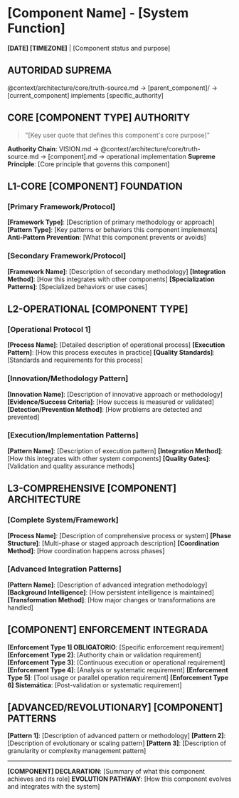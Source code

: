 # [Component Name] - [System Function]

**[DATE] [TIMEZONE]** | [Component status and purpose]

## AUTORIDAD SUPREMA
@context/architecture/core/truth-source.md → [parent_component]/ → [current_component] implements [specific_authority]

## CORE [COMPONENT TYPE] AUTHORITY

> "[Key user quote that defines this component's core purpose]"

**Authority Chain**: VISION.md → @context/architecture/core/truth-source.md → [component].md → operational implementation
**Supreme Principle**: [Core principle that governs this component]

## L1-CORE [COMPONENT] FOUNDATION

### [Primary Framework/Protocol]
**[Framework Type]**: [Description of primary methodology or approach]
**[Pattern Type]**: [Key patterns or behaviors this component implements]
**Anti-Pattern Prevention**: [What this component prevents or avoids]

### [Secondary Framework/Protocol]  
**[Framework Name]**: [Description of secondary methodology]
**[Integration Method]**: [How this integrates with other components]
**[Specialization Patterns]**: [Specialized behaviors or use cases]

## L2-OPERATIONAL [COMPONENT TYPE]

### [Operational Protocol 1]
**[Process Name]**: [Detailed description of operational process]
**[Execution Pattern]**: [How this process executes in practice]
**[Quality Standards]**: [Standards and requirements for this process]

### [Innovation/Methodology Pattern]
**[Innovation Name]**: [Description of innovative approach or methodology]
**[Evidence/Success Criteria]**: [How success is measured or validated]
**[Detection/Prevention Method]**: [How problems are detected and prevented]

### [Execution/Implementation Patterns]
**[Pattern Name]**: [Description of execution pattern]
**[Integration Method]**: [How this integrates with other system components]
**[Quality Gates]**: [Validation and quality assurance methods]

## L3-COMPREHENSIVE [COMPONENT] ARCHITECTURE

### [Complete System/Framework]
**[Process Name]**: [Description of comprehensive process or system]
**[Phase Structure]**: [Multi-phase or staged approach description]
**[Coordination Method]**: [How coordination happens across phases]

### [Advanced Integration Patterns]
**[Pattern Name]**: [Description of advanced integration methodology]
**[Background Intelligence]**: [How persistent intelligence is maintained]
**[Transformation Method]**: [How major changes or transformations are handled]

## [COMPONENT] ENFORCEMENT INTEGRADA

**[Enforcement Type 1] OBLIGATORIO**: [Specific enforcement requirement]
**[Enforcement Type 2]**: [Authority chain or validation requirement]
**[Enforcement Type 3]**: [Continuous execution or operational requirement]
**[Enforcement Type 4]**: [Analysis or systematic requirement]
**[Enforcement Type 5]**: [Tool usage or parallel operation requirement]
**[Enforcement Type 6] Sistemática**: [Post-validation or systematic requirement]

## [ADVANCED/REVOLUTIONARY] [COMPONENT] PATTERNS

**[Pattern 1]**: [Description of advanced pattern or methodology]
**[Pattern 2]**: [Description of evolutionary or scaling pattern]
**[Pattern 3]**: [Description of granularity or complexity management pattern]

---

**[COMPONENT] DECLARATION**: [Summary of what this component achieves and its role]
**EVOLUTION PATHWAY**: [How this component evolves and integrates with the system]